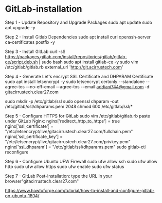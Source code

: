 # GitLab-installation
Step 1 - Update Repository and Upgrade Packages
sudo apt update
sudo apt upgrade -y

Step 2 - Install Gitlab Dependencies
sudo apt install curl openssh-server ca-certificates postfix -y

Step 3 - Install GitLab
curl -sS https://packages.gitlab.com/install/repositories/gitlab/gitlab-ce/script.deb.sh | sudo bash
sudo apt install gitlab-ce -y
sudo vim /etc/gitlab/gitlab.rb
 external_url 'http://git.acirrustech.com'

Step 4 - Generate Let's encrypt SSL Certificate and DHPARAM Certificate
sudo apt install letsencrypt -y
sudo letsencrypt certonly --standalone --agree-tos --no-eff-email --agree-tos --email addiani744@gmail.com -d gitacirrustech.clear27.com

sudo mkdir -p /etc/gitlab/ssl
sudo openssl dhparam -out /etc/gitlab/ssl/dhparams.pem 2048
chmod 600 /etc/gitlab/ssl/*

Step 5 - Configure HTTPS for GitLab
sudo vim /etc/gitlab/gitlab.rb
paste under GitLab Nginx:
nginx['redirect_http_to_https'] = true
nginx['ssl_certificate'] = "/etc/letsencrypt/live/gitacirrustech.clear27.com/fullchain.pem"
nginx['ssl_certificate_key'] = "/etc/letsencrypt/live/gitacirrustech.clear27.com/privkey.pem"
nginx['ssl_dhparam'] = "/etc/gitlab/ssl/dhparams.pem"
sudo gitlab-ctl reconfigure

Step 6 - Configure Ubuntu UFW Firewall
sudo ufw allow ssh
sudo ufw allow http
sudo ufw allow https
sudo ufw enable
sudo ufw status

Step 7 - GitLab Post-Installation:
type the URL in your browser"gitacirrustech.clear27.com"

https://www.howtoforge.com/tutorial/how-to-install-and-configure-gitlab-on-ubuntu-1804/
